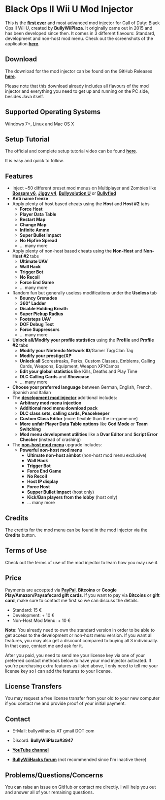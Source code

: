 # Black Ops II Wii U Mod Injector

This is the **[first ever](https://www.youtube.com/watch?v=crrO40OwvHo)** and most advanced mod injector for Call of Duty: Black Ops II Wii U, created by **BullyWiiPlaza**. It originally came out in 2015 and has been developed since then. It comes in 3 different flavours: Standard, development and non-host mod menu. Check out the screenshots of the application [**here**](https://imgur.com/a/gPU1uh1).

## Download

The download for the mod injector can be found on the GitHub Releases [**here**](https://github.com/BullyWiiPlaza/Black-Ops-II-WiiU-Mod-Injector/releases/latest).

Please note that this download already includes all flavours of the mod injector and everything you need to get up and running on the PC side, besides Java itself.

## Supported Operating Systems

Windows 7+, Linux and Mac OS X

## Setup Tutorial

The official and complete setup tutorial video can be found **[here](https://www.youtube.com/watch?v=OYDzD_j0LrA)**.

It is easy and quick to follow.

## Features

* Inject ~50 different preset mod menus on Multiplayer and Zombies like **[Bossam v6](https://www.youtube.com/watch?v=fx18vi2b7ZQ)**, [**Jiggy v4**](https://www.youtube.com/watch?v=p9xVG3UjBGY), **[Bullyvolution U](https://www.youtube.com/watch?v=yFn5a7GbIIg)** or **[Bullyfied](https://www.youtube.com/watch?v=4MBgMiHxt2o)**
* **Anti name freeze**
* Apply plenty of host based cheats using the **Host** and **Host #2** tabs
  * **Force Host**
  * **Player Data Table**
  * **Restart Map**
  * **Change Map**
  * **Infinite Ammo**
  * **Super Bullet Impact**
  * **No Hipfire Spread**
  * ... many more
* Apply plenty of non-host based cheats using the **Non-Host** and **Non-Host #2** tabs
  * **Ultimate UAV**
  * **Wall Hack**
  * **Trigger Bot**
  * **No Recoil**
  * **Force End Game**
  * ... many more
* Random fun but generally useless modifications under the **Useless** tab
  * **Bouncy Grenades**
  * **360° Ladder**
  * **Disable Holding Breath**
  * **Super Pickup Radius**
  * **Footsteps UAV**
  * **DOF Debug Text**
  * **Force Suppressors**
  * ... many more
* **Unlock all/Modify your profile statistics** using the **Profile** and **Profile #2** tabs
  * **Modify your Nintendo Network ID**/Gamer Tag/Clan Tag
  * **Modify your prestige/XP**
  * **Unlock all** Scorestreaks, Perks, Custom Classes, Emblems, Calling Cards, Weapons, Equipment, Weapon XP/Camos
  * **Edit your global statistics** like Kills, Deaths and Play Time
  * **DLC Calling Cards** and **Showcase**
  * ... many more
* **Choose your preferred language** between German, English, French, Spanish and Italian
* The **[development mod injector](https://www.youtube.com/watch?v=sxSVdW9f8MM)** additional includes:
  * **Arbitrary mod menu injection**
  * **Additional mod menu download pack**
  * **DLC class sets, calling cards, Peacekeeper**
  * **Custom Class Editor** (more flexible than the in-game one)
  * **More unfair Player Data Table options** like **God Mode** or **Team Switching**
  * **Mod menu development utilities** like a **Dvar Editor** and **Script Error Checker** (instead of crashing)
* The **[non-host mod menu](https://www.youtube.com/watch?v=0MwHJ_njjKs)** upgrade includes:
  * **Powerful non-host mod menu**
    * **Ultimate non-host aimbot** (non-host mod menu exclusive)
    * **Wall Hack**
    * **Trigger Bot**
    * **Force End Game**
    * **No Recoil**
    * **Host IP display**
    * **Force Host**
    * **Supper Bullet Impact** (host only)
    * **Kick/Ban players from the lobby** (host only)
    * ... many more

## Credits

The credits for the mod menu can be found in the mod injector via the **Credits** button.

## Terms of Use

Check out the terms of use of the mod injector to learn how you may use it.

## **Price**

Payments are accepted via **[PayPal](https://www.paypal.me/bullywiiplaza)**, **Bitcoins** or **Google Play/Amazon/Paysafecard gift cards**. If you want to pay via **Bitcoins** or **gift card**, make sure to contact me first so we can discuss the details.

* Standard: 15 €
* Development: + 10 €
* Non-Host Mod Menu: + 10 €

**Note:** You already need to own the standard version in order to be able to get access to the development or non-host menu version. If you want all features, you may also get a discount compared to buying all 3 individually. In that case, contact me and ask for it.

After you paid, you need to send me your license key via one of your preferred contact methods below to have your mod injector activated. If you're purchasing extra features as listed above, I only need to tell me your license key so I can add the features to your license.

## License Transfers

You may request a free license transfer from your old to your new computer if you contact me and provide proof of your initial payment.

## Contact

* E-Mail: bullywiihacks AT gmail DOT com
* Discord: **BullyWiiPlaza#3947**

* **[YouTube channel](https://www.youtube.com/user/BullyWiiPlaza)**
* **[BullyWiiHacks forum](https://bullywiihacks.forumotion.com/u1)** (not recommended since I'm inactive there)

## Problems/Questions/Concerns

You can raise an issue on GitHub or contact me directly. I will help you out and answer all of your remaining questions.